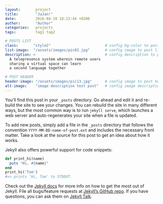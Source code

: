 ```yaml
---
layout:       project
title:        "JaJan!"
date:         2016-04-10 18:23:44 +0200
author:       "Author"
categories:   projects
tags:         tag1 tag2

# POSTS LIST
class:       "style2"                         # config bg-color to post list card (1..6)
list-image:  "/assets/images/pic02.jpg"       # config image to post list card (1..6)
description: >                                # config description to post list card
  A telepresence system wherein remote users
  sharing a virtual space can learn
  a second language together

# POST HEADER
header-image: "/assets/images/pic13.jpg"      # config image to post header
alt-image:    "image description test post"   # config image description to alt att.
---
```

You’ll find this post in your `_posts` directory. Go ahead and edit it and re-build the site to see your changes. You can rebuild the site in many different ways, but the most common way is to run `jekyll serve`, which launches a web server and auto-regenerates your site when a file is updated.

To add new posts, simply add a file in the `_posts` directory that follows the convention `YYYY-MM-DD-name-of-post.ext` and includes the necessary front matter. Take a look at the source for this post to get an idea about how it works.

Jekyll also offers powerful support for code snippets:

``` ruby
def print_hi(name)
  puts "Hi, #{name}"
end
print_hi('Tom')
#=> prints 'Hi, Tom' to STDOUT.
```

Check out the [Jekyll docs][jekyll-docs] for more info on how to get the most out of Jekyll. File all bugs/feature requests at [Jekyll’s GitHub repo][jekyll-gh]. If you have questions, you can ask them on [Jekyll Talk][jekyll-talk].

[jekyll-docs]: http://jekyllrb.com/docs/home
[jekyll-gh]:   https://github.com/jekyll/jekyll
[jekyll-talk]: https://talk.jekyllrb.com/
